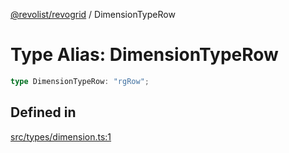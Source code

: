 [@revolist/revogrid](README.md) / DimensionTypeRow

# Type Alias: DimensionTypeRow

```ts
type DimensionTypeRow: "rgRow";
```

## Defined in

[src/types/dimension.ts:1](https://github.com/revolist/revogrid/blob/cef5db5acf21deb63962d633ec5e3d088dfc6c5b/src/types/dimension.ts#L1)
